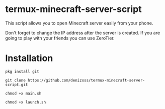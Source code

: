 # termux-minecraft-server-script
 This script allows you to open Minecraft server easily from your phone.
 
 
 Don't forget to change the IP address after the server is created. If you are going to play with your friends you can use ZeroTier.


# Installation
```
pkg install git
```

```
git clone https://github.com/denizxss/termux-minecraft-server-script.git
```

```
chmod +x main.sh
```

```
chmod +x launch.sh
```

